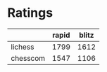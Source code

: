 # Ratings

|          | rapid | blitz |
|----------|-------|-------|
| lichess  | 1799 | 1612 |
| chesscom | 1547 | 1106 |
